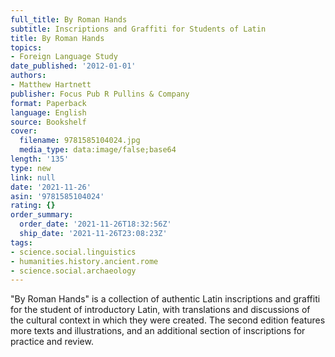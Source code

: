 ```yaml
---
full_title: By Roman Hands
subtitle: Inscriptions and Graffiti for Students of Latin
title: By Roman Hands
topics:
- Foreign Language Study
date_published: '2012-01-01'
authors:
- Matthew Hartnett
publisher: Focus Pub R Pullins & Company
format: Paperback
language: English
source: Bookshelf
cover:
  filename: 9781585104024.jpg
  media_type: data:image/false;base64
length: '135'
type: new
link: null
date: '2021-11-26'
asin: '9781585104024'
rating: {}
order_summary:
  order_date: '2021-11-26T18:32:56Z'
  ship_date: '2021-11-26T23:08:23Z'
tags:
- science.social.linguistics
- humanities.history.ancient.rome
- science.social.archaeology
---
```

"By Roman Hands" is a collection of authentic Latin inscriptions and graffiti for the student of introductory Latin, with translations and discussions of the cultural context in which they were created. The second edition features more texts and illustrations, and an additional section of inscriptions for practice and review.
